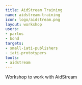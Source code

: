```yaml
---
title: AidStream Training
name: aidstream-training
icon: logo/aidstream.png
layout: workshop
users:
- partos
- bond
targets:
- small-iati-publishers
- iati-prototypers
tools:
- aidstream
---
```


Workshop to work with AidStream
